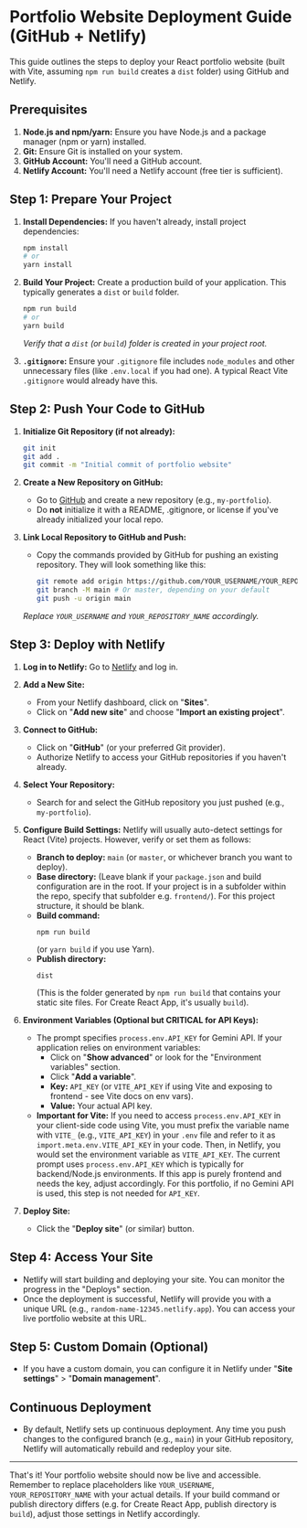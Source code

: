 
# Portfolio Website Deployment Guide (GitHub + Netlify)

This guide outlines the steps to deploy your React portfolio website (built with Vite, assuming `npm run build` creates a `dist` folder) using GitHub and Netlify.

## Prerequisites

1.  **Node.js and npm/yarn:** Ensure you have Node.js and a package manager (npm or yarn) installed.
2.  **Git:** Ensure Git is installed on your system.
3.  **GitHub Account:** You'll need a GitHub account.
4.  **Netlify Account:** You'll need a Netlify account (free tier is sufficient).

## Step 1: Prepare Your Project

1.  **Install Dependencies:** If you haven't already, install project dependencies:
    ```bash
    npm install
    # or
    yarn install
    ```

2.  **Build Your Project:** Create a production build of your application. This typically generates a `dist` or `build` folder.
    ```bash
    npm run build
    # or
    yarn build
    ```
    *Verify that a `dist` (or `build`) folder is created in your project root.*

3.  **`.gitignore`:** Ensure your `.gitignore` file includes `node_modules` and other unnecessary files (like `.env.local` if you had one). A typical React Vite `.gitignore` would already have this.

## Step 2: Push Your Code to GitHub

1.  **Initialize Git Repository (if not already):**
    ```bash
    git init
    git add .
    git commit -m "Initial commit of portfolio website"
    ```

2.  **Create a New Repository on GitHub:**
    *   Go to [GitHub](https://github.com) and create a new repository (e.g., `my-portfolio`).
    *   Do **not** initialize it with a README, .gitignore, or license if you've already initialized your local repo.

3.  **Link Local Repository to GitHub and Push:**
    *   Copy the commands provided by GitHub for pushing an existing repository. They will look something like this:
        ```bash
        git remote add origin https://github.com/YOUR_USERNAME/YOUR_REPOSITORY_NAME.git
        git branch -M main # Or master, depending on your default
        git push -u origin main
        ```
    *Replace `YOUR_USERNAME` and `YOUR_REPOSITORY_NAME` accordingly.*

## Step 3: Deploy with Netlify

1.  **Log in to Netlify:** Go to [Netlify](https://app.netlify.com/) and log in.

2.  **Add a New Site:**
    *   From your Netlify dashboard, click on "**Sites**".
    *   Click on "**Add new site**" and choose "**Import an existing project**".

3.  **Connect to GitHub:**
    *   Click on "**GitHub**" (or your preferred Git provider).
    *   Authorize Netlify to access your GitHub repositories if you haven't already.

4.  **Select Your Repository:**
    *   Search for and select the GitHub repository you just pushed (e.g., `my-portfolio`).

5.  **Configure Build Settings:**
    Netlify will usually auto-detect settings for React (Vite) projects. However, verify or set them as follows:
    *   **Branch to deploy:** `main` (or `master`, or whichever branch you want to deploy).
    *   **Base directory:** (Leave blank if your `package.json` and build configuration are in the root. If your project is in a subfolder within the repo, specify that subfolder e.g. `frontend/`). For this project structure, it should be blank.
    *   **Build command:**
        ```
        npm run build
        ```
        (or `yarn build` if you use Yarn).
    *   **Publish directory:**
        ```
        dist
        ```
        (This is the folder generated by `npm run build` that contains your static site files. For Create React App, it's usually `build`).

6.  **Environment Variables (Optional but CRITICAL for API Keys):**
    *   The prompt specifies `process.env.API_KEY` for Gemini API. If your application relies on environment variables:
        *   Click on "**Show advanced**" or look for the "Environment variables" section.
        *   Click "**Add a variable**".
        *   **Key:** `API_KEY` (or `VITE_API_KEY` if using Vite and exposing to frontend - see Vite docs on env vars).
        *   **Value:** Your actual API key.
    *   **Important for Vite:** If you need to access `process.env.API_KEY` in your client-side code using Vite, you must prefix the variable name with `VITE_` (e.g., `VITE_API_KEY`) in your `.env` file and refer to it as `import.meta.env.VITE_API_KEY` in your code. Then, in Netlify, you would set the environment variable as `VITE_API_KEY`. The current prompt uses `process.env.API_KEY` which is typically for backend/Node.js environments. If this app is purely frontend and needs the key, adjust accordingly. For this portfolio, if no Gemini API is used, this step is not needed for `API_KEY`.

7.  **Deploy Site:**
    *   Click the "**Deploy site**" (or similar) button.

## Step 4: Access Your Site

*   Netlify will start building and deploying your site. You can monitor the progress in the "Deploys" section.
*   Once the deployment is successful, Netlify will provide you with a unique URL (e.g., `random-name-12345.netlify.app`). You can access your live portfolio website at this URL.

## Step 5: Custom Domain (Optional)

*   If you have a custom domain, you can configure it in Netlify under "**Site settings**" > "**Domain management**".

## Continuous Deployment

*   By default, Netlify sets up continuous deployment. Any time you push changes to the configured branch (e.g., `main`) in your GitHub repository, Netlify will automatically rebuild and redeploy your site.

---

That's it! Your portfolio website should now be live and accessible.
Remember to replace placeholders like `YOUR_USERNAME`, `YOUR_REPOSITORY_NAME` with your actual details.
If your build command or publish directory differs (e.g. for Create React App, publish directory is `build`), adjust those settings in Netlify accordingly.
